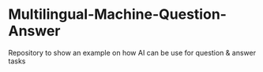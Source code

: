 # Multilingual-Machine-Question-Answer
Repository to show an example on how AI can be use for question &amp; answer tasks
